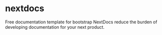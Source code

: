 # nextdocs
Free documentation template for bootstrap
NextDocs reduce the burden of developing documentation for your next product.
